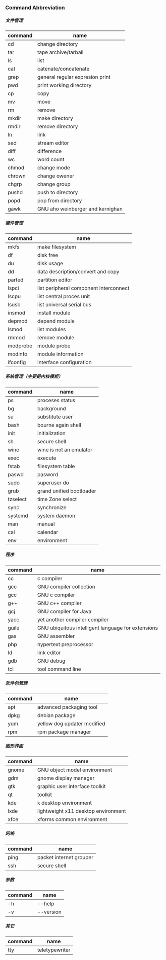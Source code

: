 ### Command Abbreviation

##### 文件管理

command|name
---|---
cd|change directory
tar|tape archive/tarball
ls|list
cat|catenate/concatenate
grep|general regular expresion print
pwd|print working directory
cp|copy
mv|move
rm|remove
mkdir|make directory
rmdir|remove directory
ln|link
sed|stream editor
diff|difference
wc|word count
chmod|change mode
chrown|change owener
chgrp|change group
pushd|push to directory
popd|pop from directory
gawk|GNU aho weinberger and kernighan

##### 硬件管理

command|name
---|---
mkfs|make filesystem
df|disk free
du|disk usage
dd|data description/convert and copy
parted|partition editor
lspci|list peripheral component interconnect
lscpu|list central proces unit
lsusb|list universal serial bus
insmod|install module
depmod|depend module
lsmod|list modules
rmmod|remove module
modprobe|module probe
modinfo|module information
ifconfig|interface configuration

##### 系统管理（主要是内核模组）

command|name
---|---
ps|proceses status
bg|background
su|substitute user
bash|bourne again shell
init|initialization
sh|secure shell
wine|wine is not an emulator
exec|execute
fstab|filesystem table
paswd|pasword
sudo|superuser do
grub|grand unified bootloader
tzselect|time Zone select
sync|synchronize
systemd|system daemon
man|manual
cal|calendar
env|environment

##### 程序

command|name
---|---
cc|c compiler
gcc|GNU compiler collection
gcc|GNU c compiler
g++|GNU c++ compiler
gcj|GNU compiler for Java
yacc|yet another compiler compiler
guile|GNU ubiquitous intelligent language for extensions
gas|GNU assembler
php|hypertext preprocessor
ld|link editor
gdb|GNU debug
tcl|tool command line



##### 软件包管理

command|name
---|---
apt|advanced packaging tool
dpkg|debian package
yum|yellow dog updater modified
rpm|rpm package manager

##### 图形界面

command|name
---|---
gnome|GNU object model environment
gdm|gnome display manager
gtk|graphic user interface toolkit
qt|toolkit
kde|k desktop environment
lxde|lightweight x11 desktop environment
xfce|xforms common environment 

##### 网络

command|name
---|---
ping|packet internet grouper
ssh|secure shell

##### 参数

command|name
---|---
-h|--help
-v|--version

##### 其它

command|name
---|---
tty|teletypewriter
